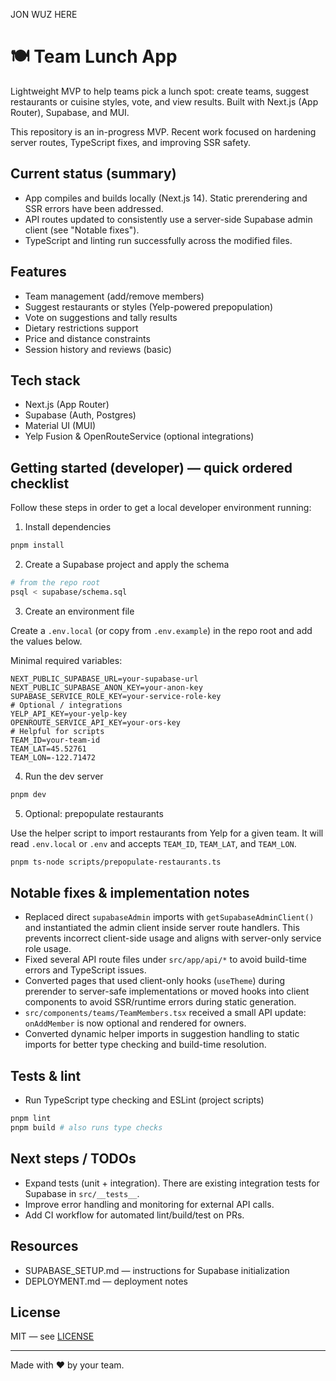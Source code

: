
JON WUZ HERE

# 🍽️ Team Lunch App

Lightweight MVP to help teams pick a lunch spot: create teams, suggest restaurants or cuisine styles, vote, and view results. Built with Next.js (App Router), Supabase, and MUI.

This repository is an in-progress MVP. Recent work focused on hardening server routes, TypeScript fixes, and improving SSR safety.

## Current status (summary)
- App compiles and builds locally (Next.js 14). Static prerendering and SSR errors have been addressed.
- API routes updated to consistently use a server-side Supabase admin client (see "Notable fixes").
- TypeScript and linting run successfully across the modified files.

## Features
- Team management (add/remove members)
- Suggest restaurants or styles (Yelp-powered prepopulation)
- Vote on suggestions and tally results
- Dietary restrictions support
- Price and distance constraints
- Session history and reviews (basic)

## Tech stack
- Next.js (App Router)
- Supabase (Auth, Postgres)
- Material UI (MUI)
- Yelp Fusion & OpenRouteService (optional integrations)

## Getting started (developer) — quick ordered checklist

Follow these steps in order to get a local developer environment running:

1) Install dependencies

```bash
pnpm install
```

2) Create a Supabase project and apply the schema

```bash
# from the repo root
psql < supabase/schema.sql
```

3) Create an environment file

Create a `.env.local` (or copy from `.env.example`) in the repo root and add the values below.

Minimal required variables:

```env
NEXT_PUBLIC_SUPABASE_URL=your-supabase-url
NEXT_PUBLIC_SUPABASE_ANON_KEY=your-anon-key
SUPABASE_SERVICE_ROLE_KEY=your-service-role-key
# Optional / integrations
YELP_API_KEY=your-yelp-key
OPENROUTE_SERVICE_API_KEY=your-ors-key
# Helpful for scripts
TEAM_ID=your-team-id
TEAM_LAT=45.52761
TEAM_LON=-122.71472
```

4) Run the dev server

```bash
pnpm dev
```

5) Optional: prepopulate restaurants

Use the helper script to import restaurants from Yelp for a given team. It will read `.env.local` or `.env` and accepts `TEAM_ID`, `TEAM_LAT`, and `TEAM_LON`.

```bash
pnpm ts-node scripts/prepopulate-restaurants.ts
```

## Notable fixes & implementation notes
- Replaced direct `supabaseAdmin` imports with `getSupabaseAdminClient()` and instantiated the admin client inside server route handlers. This prevents incorrect client-side usage and aligns with server-only service role usage.
- Fixed several API route files under `src/app/api/*` to avoid build-time errors and TypeScript issues.
- Converted pages that used client-only hooks (`useTheme`) during prerender to server-safe implementations or moved hooks into client components to avoid SSR/runtime errors during static generation.
- `src/components/teams/TeamMembers.tsx` received a small API update: `onAddMember` is now optional and rendered for owners.
- Converted dynamic helper imports in suggestion handling to static imports for better type checking and build-time resolution.

## Tests & lint
- Run TypeScript type checking and ESLint (project scripts)

```bash
pnpm lint
pnpm build # also runs type checks
```

## Next steps / TODOs
- Expand tests (unit + integration). There are existing integration tests for Supabase in `src/__tests__`.
- Improve error handling and monitoring for external API calls.
- Add CI workflow for automated lint/build/test on PRs.

## Resources
- SUPABASE_SETUP.md — instructions for Supabase initialization
- DEPLOYMENT.md — deployment notes

## License
MIT — see [LICENSE](LICENSE)

---
Made with ❤️ by your team.
